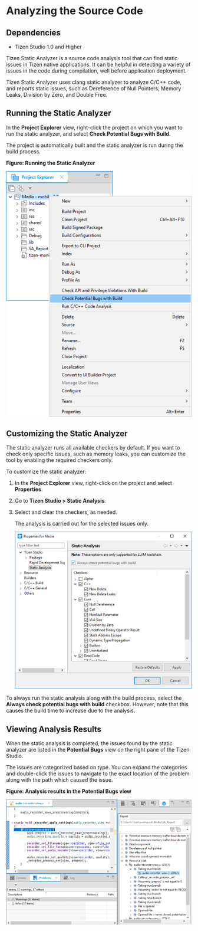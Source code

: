 # Analyzing the Source Code
## Dependencies

- Tizen Studio 1.0 and Higher


Tizen Static Analyzer is a source code analysis tool that can find static issues in Tizen native applications. It can be helpful in detecting a variety of issues in the code during compilation, well before application deployment.

Tizen Static Analyzer uses clang static analyzer to analyze C/C++ code, and reports static issues, such as Dereference of Null Pointers, Memory Leaks, Division by Zero, and Double Free.

## Running the Static Analyzer

In the **Project Explorer** view, right-click the project on which you want to run the static analyzer, and select **Check Potential Bugs with Build**.

The project is automatically built and the static analyzer is run during the build process.

**Figure: Running the Static Analyzer**

![Running the Static Analyzer](./media/static_analyzer_running_analyzer.png)

## Customizing the Static Analyzer

The static analyzer runs all available checkers by default. If you want to check only specific issues, such as memory leaks, you can customize the tool by enabling the required checkers only.

To customize the static analyzer:

1. In the **Project Explorer** view, right-click on the project and select **Properties**.

2. Go to **Tizen Studio > Static Analysis**.

3. Select and clear the checkers, as needed.

   The analysis is carried out for the selected issues only.

   ![img](./media/static_analyzer_static_analysis.png)

To always run the static analysis along with the build process, select the **Always check potential bugs with build** checkbox. However, note that this causes the build time to increase due to the analysis.

## Viewing Analysis Results

When the static analysis is completed, the issues found by the static analyzer are listed in the **Potential Bugs** view on the right pane of the Tizen Studio.

The issues are categorized based on type. You can expand the categories and double-click the issues to navigate to the exact location of the problem along with the path which caused the issue.

**Figure: Analysis results in the Potential Bugs view**

![Analysis results in the Potential Bugs view](./media/static_analyzer_analysis_results.png)